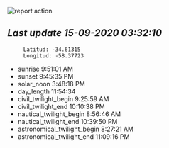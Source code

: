 ![report action](https://github.com/matiasz8/actions-for-reports/workflows/report%20action/badge.svg?branch=develop) 


## *****Last update 15-09-2020 03:32:10*****



		 Latitud: -34.61315
		 Longitud: -58.37723

 - sunrise 	 9:51:01 AM
 - sunset 	 9:45:35 PM
 - solar_noon 	 3:48:18 PM
 - day_length 	 11:54:34
 - civil_twilight_begin 	 9:25:59 AM
 - civil_twilight_end 	 10:10:38 PM
 - nautical_twilight_begin 	 8:56:46 AM
 - nautical_twilight_end 	 10:39:50 PM
 - astronomical_twilight_begin 	 8:27:21 AM
 - astronomical_twilight_end 	 11:09:16 PM
